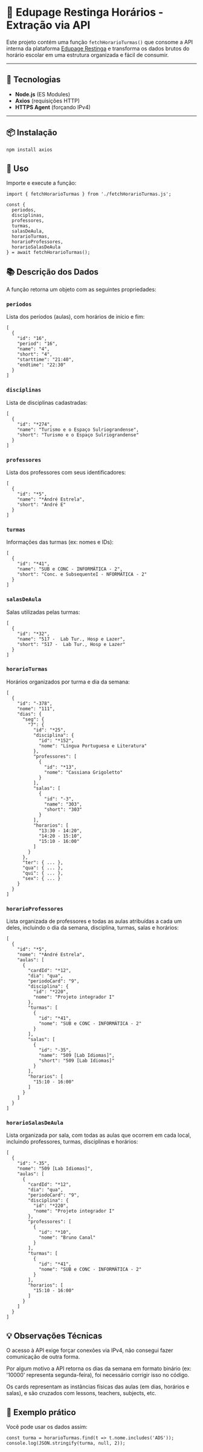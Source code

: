 # 📘 Edupage Restinga Horários - Extração via API

Este projeto contém uma função `fetchHorarioTurmas()` que consome a API interna da plataforma [Edupage Restinga](https://restinga.edupage.org/timetable/) e transforma os dados brutos do horário escolar em uma estrutura organizada e fácil de consumir.

---

## 🔧 Tecnologias

- **Node.js** (ES Modules)
- **Axios** (requisições HTTP)
- **HTTPS Agent** (forçando IPv4)

---

## 📦 Instalação

```bash
npm install axios
```

## 📄 Uso
Importe e execute a função:

```
import { fetchHorarioTurmas } from './fetchHorarioTurmas.js';

const {
  periodos,
  disciplinas,
  professores,
  turmas,
  salasDeAula,
  horarioTurmas,
  horarioProfessores,
  horarioSalasDeAula
} = await fetchHorarioTurmas();

```

## 📚 Descrição dos Dados
A função retorna um objeto com as seguintes propriedades:

### `periodos` 
Lista dos períodos (aulas), com horários de início e fim:

```
[
  {
    "id": "16",
    "period": "16",
    "name": "4",
    "short": "4",
    "starttime": "21:40",
    "endtime": "22:30"
  }
]
```

### `disciplinas`

Lista de disciplinas cadastradas:

```
[
  {
    "id": "*274",
    "name": "Turismo e o Espaço Sulriograndense",
    "short": "Turismo e o Espaço Sulriograndense"
  }
]
```


### `professores`
Lista dos professores com seus identificadores:


```
[
  {
    "id": "*5",
    "name": "*André Estrela",
    "short": "André E"
  }
]
```


### `turmas`
Informações das turmas (ex: nomes e IDs):

```
[
  {
    "id": "*41",
    "name": "SUB e CONC - INFORMÁTICA - 2",
    "short": "Conc. e SubsequenteI - NFORMÁTICA - 2"
  }
]
```

### `salasDeAula`
Salas utilizadas pelas turmas:

```
[
  {
    "id": "*32",
    "name": "517 -  Lab Tur., Hosp e Lazer",
    "short": "517 -  Lab Tur., Hosp e Lazer"
  }
]
```

### `horarioTurmas`
Horários organizados por turma e dia da semana:
```
[
  {
    "id": "-378",
    "nome": "111",
    "dias": {
      "seg": {
        "7": {
          "id": "*25",
          "disciplina": {
            "id": "*152",
            "nome": "Língua Portuguesa e Literatura"
          },
          "professores": [
            {
              "id": "*13",
              "nome": "Cassiana Grigoletto"
            }
          ],
          "salas": [
            {
              "id": "-3",
              "name": "303",
              "short": "303"
            }
          ],
          "horarios": [
            "13:30 - 14:20",
            "14:20 - 15:10",
            "15:10 - 16:00"
          ]
        }
      },
      "ter": { ... },
      "qua": { ... },
      "qui": { ... },
      "sex": { ... }
    }
  }
]
```

### `horarioProfessores`
Lista organizada de professores e todas as aulas atribuídas a cada um deles, incluindo o dia da semana, disciplina, turmas, salas e horários:
```
[
  {
    "id": "*5",
    "nome": "*André Estrela",
    "aulas": [
      {
        "cardId": "*12",
        "dia": "qua",
        "periodoCard": "9",
        "disciplina": {
          "id": "*220",
          "nome": "Projeto integrador I"
        },
        "turmas": [
          {
            "id": "*41",
            "nome": "SUB e CONC - INFORMÁTICA - 2"
          }
        ],
        "salas": [
          {
            "id": "-35",
            "name": "509 [Lab Idiomas]",
            "short": "509 [Lab Idiomas]"
          }
        ],
        "horarios": [
          "15:10 - 16:00"
        ]
      }
    ]
  }
]
```
### `horarioSalasDeAula`
Lista organizada por sala, com todas as aulas que ocorrem em cada local, incluindo professores, turmas, disciplinas e horários:
```
[
  {
    "id": "-35",
    "nome": "509 [Lab Idiomas]",
    "aulas": [
      {
        "cardId": "*12",
        "dia": "qua",
        "periodoCard": "9",
        "disciplina": {
          "id": "*220",
          "nome": "Projeto integrador I"
        },
        "professores": [
          {
            "id": "*10",
            "nome": "Bruno Canal"
          }
        ],
        "turmas": [
          {
            "id": "*41",
            "nome": "SUB e CONC - INFORMÁTICA - 2"
          }
        ],
        "horarios": [
          "15:10 - 16:00"
        ]
      }
    ]
  }
]
```

## 💡 Observações Técnicas
O acesso à API exige forçar conexões via IPv4, não consegui fazer comunicação de outra forma.

Por algum motivo a API retorna os dias da semana em formato binário (ex: '10000' representa segunda-feira), foi necessário corrigir isso no código.

Os cards representam as instâncias físicas das aulas (em dias, horários e salas), e são cruzados com lessons, teachers, subjects, etc.

## 🧪 Exemplo prático
Você pode usar os dados assim:
```
const turma = horarioTurmas.find(t => t.nome.includes('ADS'));
console.log(JSON.stringify(turma, null, 2));
```
